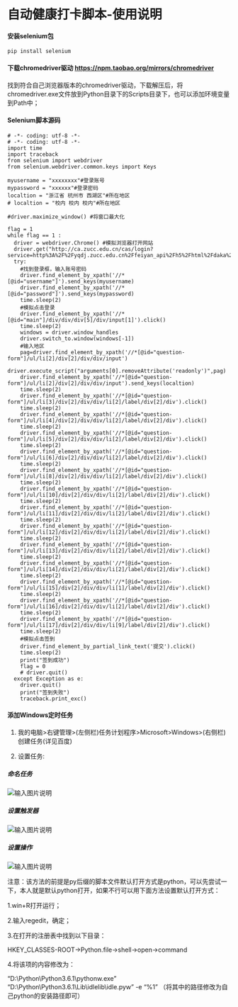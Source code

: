 # 自动健康打卡脚本-使用说明

#### 安装selenium包

```
pip install selenium
```
#### 下载chromedriver驱动  https://npm.taobao.org/mirrors/chromedriver

找到符合自己浏览器版本的chromedriver驱动，下载解压后，将chromedriver.exe文件放到Python目录下的Scripts目录下，也可以添加环境变量到Path中；

#### Selenium脚本源码

```
# -*- coding: utf-8 -*-
# -*- coding: utf-8 -*-
import time
import traceback
from selenium import webdriver
from selenium.webdriver.common.keys import Keys
  
myusername = "xxxxxxxx"#登录账号
mypassword = "xxxxxx"#登录密码
localtion = "浙江省 杭州市 西湖区"#所在地区
# localtion = "校内 校内 校内"#所在地区
  
#driver.maximize_window() #将窗口最大化

flag = 1
while flag == 1 :
  driver = webdriver.Chrome() #模拟浏览器打开网站
  driver.get("http://ca.zucc.edu.cn/cas/login?service=http%3A%2F%2Fyqdj.zucc.edu.cn%2Ffeiyan_api%2Fh5%2Fhtml%2Fdaka%2Fdaka.html")
  try:
    #找到登录框，输入账号密码
    driver.find_element_by_xpath('//*[@id="username"]').send_keys(myusername)
    driver.find_element_by_xpath('//*[@id="password"]').send_keys(mypassword)
    time.sleep(2)
    #模拟点击登录
    driver.find_element_by_xpath('//*[@id="main"]/div/div/div[5]/div/input[1]').click()
    time.sleep(2)
    windows = driver.window_handles
    driver.switch_to.window(windows[-1])
    #输入地区
    pag=driver.find_element_by_xpath('//*[@id="question-form"]/ul/li[2]/div[2]/div/div/input')
    driver.execute_script("arguments[0].removeAttribute('readonly')",pag)
    driver.find_element_by_xpath('//*[@id="question-form"]/ul/li[2]/div[2]/div/div/input').send_keys(localtion)
    time.sleep(2)
    driver.find_element_by_xpath('//*[@id="question-form"]/ul/li[3]/div[2]/div/div/li[2]/label/div[2]/div').click()
    time.sleep(2)
    driver.find_element_by_xpath('//*[@id="question-form"]/ul/li[4]/div[2]/div/div/li[2]/label/div[2]/div').click()
    time.sleep(2)
    driver.find_element_by_xpath('//*[@id="question-form"]/ul/li[5]/div[2]/div/div/li[2]/label/div[2]/div').click()
    time.sleep(2)
    driver.find_element_by_xpath('//*[@id="question-form"]/ul/li[6]/div[2]/div/div/li[2]/label/div[2]/div').click()
    time.sleep(2)
    driver.find_element_by_xpath('//*[@id="question-form"]/ul/li[8]/div[2]/div/div/li[2]/label/div[2]/div').click()
    time.sleep(2)
    driver.find_element_by_xpath('//*[@id="question-form"]/ul/li[10]/div[2]/div/div/li[2]/label/div[2]/div').click()
    time.sleep(2)
    driver.find_element_by_xpath('//*[@id="question-form"]/ul/li[11]/div[2]/div/div/li[2]/label/div[2]/div').click()
    time.sleep(2)
    driver.find_element_by_xpath('//*[@id="question-form"]/ul/li[12]/div[2]/div/div/li[2]/label/div[2]/div').click()
    time.sleep(2)
    driver.find_element_by_xpath('//*[@id="question-form"]/ul/li[13]/div[2]/div/div/li[2]/label/div[2]/div').click()
    time.sleep(2)
    driver.find_element_by_xpath('//*[@id="question-form"]/ul/li[14]/div[2]/div/div/li[2]/label/div[2]/div').click()
    time.sleep(2)
    driver.find_element_by_xpath('//*[@id="question-form"]/ul/li[15]/div[2]/div/div/li[1]/label/div[2]/div').click()
    time.sleep(2)
    driver.find_element_by_xpath('//*[@id="question-form"]/ul/li[16]/div[2]/div/div/li[2]/label/div[2]/div').click()
    time.sleep(2)
    driver.find_element_by_xpath('//*[@id="question-form"]/ul/li[17]/div[2]/div/div/li[9]/label/div[2]/div').click()
    time.sleep(2)
    #模拟点击签到
    driver.find_element_by_partial_link_text('提交').click()
    time.sleep(2)
    print("签到成功")
    flag = 0
    # driver.quit()
  except Exception as e:
    driver.quit()
    print("签到失败")
    traceback.print_exc()

```
#### 添加Windows定时任务
1. 我的电脑>右键管理>(左侧栏)任务计划程序>Microsoft>Windows>(右侧栏)创建任务(详见百度)

2. 设置任务:

##### 命名任务

![输入图片说明](https://images.gitee.com/uploads/images/2020/0225/135138_58c31adf_4859314.png "屏幕截图.png")
##### 设置触发器

![输入图片说明](https://images.gitee.com/uploads/images/2020/0225/135154_efdceb40_4859314.png "屏幕截图.png")
##### 设置操作

![输入图片说明](https://images.gitee.com/uploads/images/2020/0225/135207_c6a241c3_4859314.png "屏幕截图.png")

注意：该方法的前提是py后缀的脚本文件默认打开方式是python，可以先尝试一下，本人就是默认python打开，如果不行可以用下面方法设置默认打开方式：

1.win+R打开运行；

2.输入regedit，确定；

3.在打开的注册表中找到以下目录：

HKEY_CLASSES-ROOT->Python.file->shell->open->command

4.将该项的内容修改为：

“D:\Python\Python3.6.1\pythonw.exe” “D:\Python\Python3.6.1\Lib\idlelib\idle.pyw” -e “%1”
（将其中的路径修改为自己python的安装路径即可）